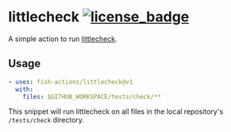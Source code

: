 # littlecheck [![license_badge][]][license]

A simple action to run [littlecheck][].

## Usage

```yml
- uses: fish-actions/littlecheck@v1
  with:
    files: $GITHUB_WORKSPACE/tests/check/**
```

This snippet will run littlecheck on all files in the local repository's `/tests/check` directory.

[license_badge]: https://img.shields.io/github/license/fish-actions/install-fish
[license]: LICENSE.md
[littlecheck]: https://github.com/ridiculousfish/littlecheck
